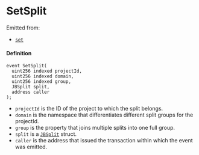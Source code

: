 # SetSplit

Emitted from:

* [`set`](/protocol/api/contracts/jbsplitsstore/write/set.md)

#### Definition

```
event SetSplit(
  uint256 indexed projectId,
  uint256 indexed domain,
  uint256 indexed group,
  JBSplit split,
  address caller
);
```

* `projectId` is the ID of the project to which the split belongs.
* `domain` is the namespace that differentiates different split groups for the projectId.
* `group` is the property that joins multiple splits into one full group.
* `split` is a [`JBSplit`](/protocol/api/data-structures/jbsplit.md) struct.
* `caller` is the address that issued the transaction within which the event was emitted.
